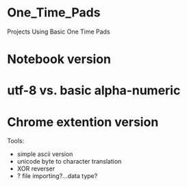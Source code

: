 # One_Time_Pads
Projects Using Basic One Time Pads

# Notebook version

# utf-8 vs. basic alpha-numeric

# Chrome extention version


Tools:
- simple ascii version
- unicode byte to character translation
- XOR reverser
- ? file importing?...data type?
 
